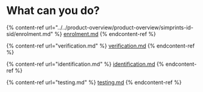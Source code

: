 # What can you do?



{% content-ref url="../../product-overview/product-overview/simprints-id-sid/enrolment.md" %}
[enrolment.md](../../product-overview/product-overview/simprints-id-sid/enrolment.md)
{% endcontent-ref %}

{% content-ref url="verification.md" %}
[verification.md](verification.md)
{% endcontent-ref %}

{% content-ref url="identification.md" %}
[identification.md](identification.md)
{% endcontent-ref %}

{% content-ref url="testing.md" %}
[testing.md](testing.md)
{% endcontent-ref %}
